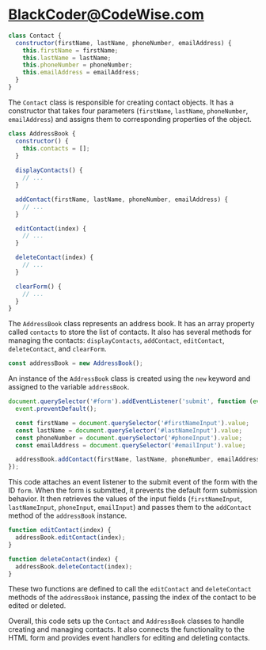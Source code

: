 # BlackCoder@CodeWise.com


```javascript
class Contact {
  constructor(firstName, lastName, phoneNumber, emailAddress) {
    this.firstName = firstName;
    this.lastName = lastName;
    this.phoneNumber = phoneNumber;
    this.emailAddress = emailAddress;
  }
}
```

The `Contact` class is responsible for creating contact objects. It has a constructor that takes four parameters (`firstName`, `lastName`, `phoneNumber`, `emailAddress`) and assigns them to corresponding properties of the object.

```javascript
class AddressBook {
  constructor() {
    this.contacts = [];
  }
  
  displayContacts() {
    // ...
  }

  addContact(firstName, lastName, phoneNumber, emailAddress) {
    // ...
  }

  editContact(index) {
    // ...
  }

  deleteContact(index) {
    // ...
  }

  clearForm() {
    // ...
  }
}
```

The `AddressBook` class represents an address book. It has an array property called `contacts` to store the list of contacts. It also has several methods for managing the contacts: `displayContacts`, `addContact`, `editContact`, `deleteContact`, and `clearForm`.

```javascript
const addressBook = new AddressBook();
```

An instance of the `AddressBook` class is created using the `new` keyword and assigned to the variable `addressBook`.

```javascript
document.querySelector('#form').addEventListener('submit', function (event) {
  event.preventDefault();

  const firstName = document.querySelector('#firstNameInput').value;
  const lastName = document.querySelector('#lastNameInput').value;
  const phoneNumber = document.querySelector('#phoneInput').value;
  const emailAddress = document.querySelector('#emailInput').value;

  addressBook.addContact(firstName, lastName, phoneNumber, emailAddress);
});
```

This code attaches an event listener to the submit event of the form with the ID `form`. When the form is submitted, it prevents the default form submission behavior. It then retrieves the values of the input fields (`firstNameInput`, `lastNameInput`, `phoneInput`, `emailInput`) and passes them to the `addContact` method of the `addressBook` instance.

```javascript
function editContact(index) {
  addressBook.editContact(index);
}

function deleteContact(index) {
  addressBook.deleteContact(index);
}
```

These two functions are defined to call the `editContact` and `deleteContact` methods of the `addressBook` instance, passing the index of the contact to be edited or deleted.

Overall, this code sets up the `Contact` and `AddressBook` classes to handle creating and managing contacts. It also connects the functionality to the HTML form and provides event handlers for editing and deleting contacts.